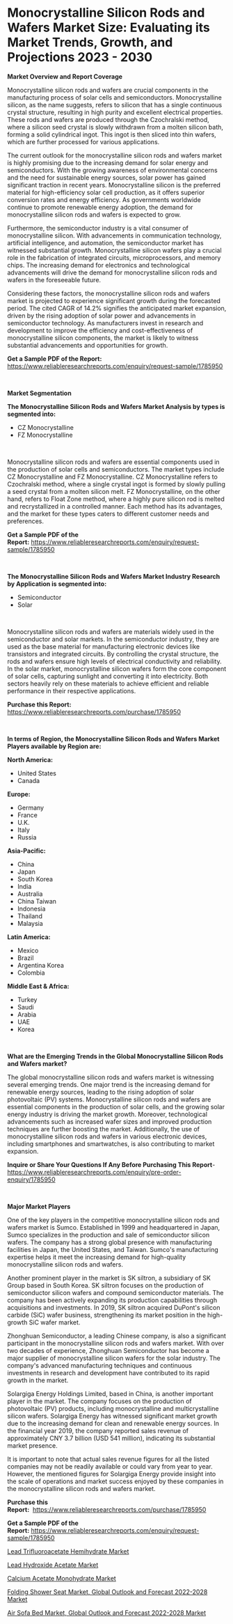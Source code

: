 <p><h1>Monocrystalline Silicon Rods and Wafers Market Size: Evaluating its Market Trends, Growth, and Projections 2023 - 2030</h1></p><p><strong>Market Overview and Report Coverage</strong></p>
<p><p>Monocrystalline silicon rods and wafers are crucial components in the manufacturing process of solar cells and semiconductors. Monocrystalline silicon, as the name suggests, refers to silicon that has a single continuous crystal structure, resulting in high purity and excellent electrical properties. These rods and wafers are produced through the Czochralski method, where a silicon seed crystal is slowly withdrawn from a molten silicon bath, forming a solid cylindrical ingot. This ingot is then sliced into thin wafers, which are further processed for various applications.</p><p>The current outlook for the monocrystalline silicon rods and wafers market is highly promising due to the increasing demand for solar energy and semiconductors. With the growing awareness of environmental concerns and the need for sustainable energy sources, solar power has gained significant traction in recent years. Monocrystalline silicon is the preferred material for high-efficiency solar cell production, as it offers superior conversion rates and energy efficiency. As governments worldwide continue to promote renewable energy adoption, the demand for monocrystalline silicon rods and wafers is expected to grow.</p><p>Furthermore, the semiconductor industry is a vital consumer of monocrystalline silicon. With advancements in communication technology, artificial intelligence, and automation, the semiconductor market has witnessed substantial growth. Monocrystalline silicon wafers play a crucial role in the fabrication of integrated circuits, microprocessors, and memory chips. The increasing demand for electronics and technological advancements will drive the demand for monocrystalline silicon rods and wafers in the foreseeable future.</p><p>Considering these factors, the monocrystalline silicon rods and wafers market is projected to experience significant growth during the forecasted period. The cited CAGR of 14.2% signifies the anticipated market expansion, driven by the rising adoption of solar power and advancements in semiconductor technology. As manufacturers invest in research and development to improve the efficiency and cost-effectiveness of monocrystalline silicon components, the market is likely to witness substantial advancements and opportunities for growth.</p></p>
<p><strong>Get a Sample PDF of the Report:</strong> <a href="https://www.reliableresearchreports.com/enquiry/request-sample/1785950">https://www.reliableresearchreports.com/enquiry/request-sample/1785950</a></p>
<p>&nbsp;</p>
<p><strong>Market Segmentation</strong></p>
<p><strong>The Monocrystalline Silicon Rods and Wafers Market Analysis by types is segmented into:</strong></p>
<p><ul><li>CZ Monocrystalline</li><li>FZ Monocrystalline</li></ul></p>
<p>&nbsp;</p>
<p><p>Monocrystalline silicon rods and wafers are essential components used in the production of solar cells and semiconductors. The market types include CZ Monocrystalline and FZ Monocrystalline. CZ Monocrystalline refers to Czochralski method, where a single crystal ingot is formed by slowly pulling a seed crystal from a molten silicon melt. FZ Monocrystalline, on the other hand, refers to Float Zone method, where a highly pure silicon rod is melted and recrystallized in a controlled manner. Each method has its advantages, and the market for these types caters to different customer needs and preferences.</p></p>
<p><strong>Get a Sample PDF of the Report:</strong>&nbsp;<a href="https://www.reliableresearchreports.com/enquiry/request-sample/1785950">https://www.reliableresearchreports.com/enquiry/request-sample/1785950</a></p>
<p>&nbsp;</p>
<p><strong>The Monocrystalline Silicon Rods and Wafers Market Industry Research by Application is segmented into:</strong></p>
<p><ul><li>Semiconductor</li><li>Solar</li></ul></p>
<p>&nbsp;</p>
<p><p>Monocrystalline silicon rods and wafers are materials widely used in the semiconductor and solar markets. In the semiconductor industry, they are used as the base material for manufacturing electronic devices like transistors and integrated circuits. By controlling the crystal structure, the rods and wafers ensure high levels of electrical conductivity and reliability. In the solar market, monocrystalline silicon wafers form the core component of solar cells, capturing sunlight and converting it into electricity. Both sectors heavily rely on these materials to achieve efficient and reliable performance in their respective applications.</p></p>
<p><strong>Purchase this Report:</strong>&nbsp; <a href="https://www.reliableresearchreports.com/purchase/1785950">https://www.reliableresearchreports.com/purchase/1785950</a></p>
<p>&nbsp;</p>
<p><strong>In terms of Region, the Monocrystalline Silicon Rods and Wafers Market Players available by Region are:</strong></p>
<p>
    <p> <strong> North America: </strong>
        <ul>
            <li>United States</li>
            <li>Canada</li>
        </ul>
        </p> 
    <p> <strong> Europe: </strong>
        <ul>
            <li>Germany</li>
            <li>France</li>
            <li>U.K.</li>
            <li>Italy</li>
            <li>Russia</li>
        </ul>
        </p> 
    <p> <strong> Asia-Pacific: </strong>
        <ul>
            <li>China</li>
            <li>Japan</li>
            <li>South Korea</li>
            <li>India</li>
            <li>Australia</li>
            <li>China Taiwan</li>
            <li>Indonesia</li>
            <li>Thailand</li>
            <li>Malaysia</li>
        </ul>
        </p> 
    <p> <strong> Latin America: </strong>
        <ul>
            <li>Mexico</li>
            <li>Brazil</li>
            <li>Argentina Korea</li>
            <li>Colombia</li>
        </ul>
        </p> 
    <p> <strong> Middle East & Africa: </strong>
        <ul>
            <li>Turkey</li>
            <li>Saudi</li>
            <li>Arabia</li>
            <li>UAE</li>
            <li>Korea</li>
        </ul>
    </p>
    </p>
<p>&nbsp;</p>
<p><strong>What are the Emerging Trends in the Global Monocrystalline Silicon Rods and Wafers market?</strong></p>
<p><p>The global monocrystalline silicon rods and wafers market is witnessing several emerging trends. One major trend is the increasing demand for renewable energy sources, leading to the rising adoption of solar photovoltaic (PV) systems. Monocrystalline silicon rods and wafers are essential components in the production of solar cells, and the growing solar energy industry is driving the market growth. Moreover, technological advancements such as increased wafer sizes and improved production techniques are further boosting the market. Additionally, the use of monocrystalline silicon rods and wafers in various electronic devices, including smartphones and smartwatches, is also contributing to market expansion.</p></p>
<p><strong>Inquire or Share Your Questions If Any Before Purchasing This Report</strong>- <a href="https://www.reliableresearchreports.com/enquiry/pre-order-enquiry/1785950">https://www.reliableresearchreports.com/enquiry/pre-order-enquiry/1785950</a></p>
<p>&nbsp;</p>
<p><strong>Major Market Players</strong></p>
<p><p>One of the key players in the competitive monocrystalline silicon rods and wafers market is Sumco. Established in 1999 and headquartered in Japan, Sumco specializes in the production and sale of semiconductor silicon wafers. The company has a strong global presence with manufacturing facilities in Japan, the United States, and Taiwan. Sumco's manufacturing expertise helps it meet the increasing demand for high-quality monocrystalline silicon rods and wafers.</p><p>Another prominent player in the market is SK siltron, a subsidiary of SK Group based in South Korea. SK siltron focuses on the production of semiconductor silicon wafers and compound semiconductor materials. The company has been actively expanding its production capabilities through acquisitions and investments. In 2019, SK siltron acquired DuPont's silicon carbide (SiC) wafer business, strengthening its market position in the high-growth SiC wafer market.</p><p>Zhonghuan Semiconductor, a leading Chinese company, is also a significant participant in the monocrystalline silicon rods and wafers market. With over two decades of experience, Zhonghuan Semiconductor has become a major supplier of monocrystalline silicon wafers for the solar industry. The company's advanced manufacturing techniques and continuous investments in research and development have contributed to its rapid growth in the market.</p><p>Solargiga Energy Holdings Limited, based in China, is another important player in the market. The company focuses on the production of photovoltaic (PV) products, including monocrystalline and multicrystalline silicon wafers. Solargiga Energy has witnessed significant market growth due to the increasing demand for clean and renewable energy sources. In the financial year 2019, the company reported sales revenue of approximately CNY 3.7 billion (USD 541 million), indicating its substantial market presence.</p><p>It is important to note that actual sales revenue figures for all the listed companies may not be readily available or could vary from year to year. However, the mentioned figures for Solargiga Energy provide insight into the scale of operations and market success enjoyed by these companies in the monocrystalline silicon rods and wafers market.</p></p>
<p><strong>Purchase this Report:</strong>&nbsp;&nbsp;<a href="https://www.reliableresearchreports.com/purchase/1785950">https://www.reliableresearchreports.com/purchase/1785950</a></p>
<p></p>
<p><strong>Get a Sample PDF of the Report:</strong>&nbsp;<a href="https://www.reliableresearchreports.com/enquiry/request-sample/1785950">https://www.reliableresearchreports.com/enquiry/request-sample/1785950</a></p>
<p><p><a href="https://www.linkedin.com/pulse/decoding-lead-trifluoroacetate-hemihydrate-market-deep-dive/">Lead Trifluoroacetate Hemihydrate Market</a></p><p><a href="https://www.linkedin.com/pulse/lead-hydroxide-acetate-market-insights-players-forecast/">Lead Hydroxide Acetate Market</a></p><p><a href="https://www.linkedin.com/pulse/calcium-acetate-monohydrate-market-research-report-provides/">Calcium Acetate Monohydrate Market</a></p><p><a href="https://medium.com/@akshatsharma12/folding-shower-seat-market-global-outlook-and-forecast-2022-2028-market-size-reveals-the-best-df6daa73b8fb">Folding Shower Seat Market, Global Outlook and Forecast 2022-2028 Market</a></p><p><a href="https://medium.com/@chiragreportprime1/air-sofa-bed-market-global-outlook-and-forecast-2022-2028-market-comprehensive-assessment-by-b681d393b265">Air Sofa Bed Market, Global Outlook and Forecast 2022-2028 Market</a></p></p>